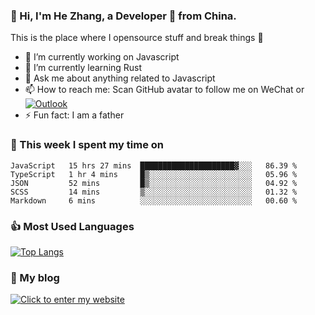 ### 👋 Hi, I'm He Zhang, a Developer 🚀 from China.

This is the place where I opensource stuff and break things :rofl:

- 🔭  I’m currently working on Javascript
- 🌱  I’m currently learning Rust
- 💬  Ask me about anything related to Javascript
- 📫  How to reach me: Scan GitHub avatar to follow me on WeChat or [![Outlook](https://img.shields.io/badge/-Outlook-0078D4?style=flat&logo=Microsoft-Outlook&logoColor=white)](mailto:link@zhanghe.cool)
- ⚡  Fun fact: I am a father

### 💪 This week I spent my time on 
<!--START_SECTION:waka-->
```text
JavaScript   15 hrs 27 mins  █████████████████████▓░░░   86.39 % 
TypeScript   1 hr 4 mins     █▒░░░░░░░░░░░░░░░░░░░░░░░   05.96 % 
JSON         52 mins         █▒░░░░░░░░░░░░░░░░░░░░░░░   04.92 % 
SCSS         14 mins         ▒░░░░░░░░░░░░░░░░░░░░░░░░   01.32 % 
Markdown     6 mins          ░░░░░░░░░░░░░░░░░░░░░░░░░   00.60 % 
```
<!--END_SECTION:waka-->

### 👍 Most Used Languages
[![Top Langs](https://github-readme-stats.vercel.app/api/top-langs/?username=zhanghecool&layout=compact)](https://zhanghe.cool)

### 🌈 My blog 
[![Click to enter my website](https://cdn.jsdelivr.net/gh/zhanghecool/assets/images/gif/zhanghecools.gif)](https://zhanghe.cool)
